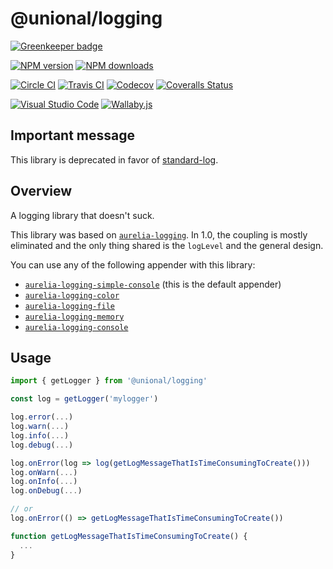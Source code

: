 # @unional/logging

[![Greenkeeper badge](https://badges.greenkeeper.io/unional/logging.svg)](https://greenkeeper.io/)

[![NPM version][npm-image]][npm-url]
[![NPM downloads][downloads-image]][downloads-url]

[![Circle CI][circleci-image]][circleci-url]
[![Travis CI][travis-image]][travis-url]
[![Codecov][codecov-image]][codecov-url]
[![Coveralls Status][coveralls-image]][coveralls-url]

[![Visual Studio Code][vscode-image]][vscode-url]
[![Wallaby.js][wallaby-image]][wallaby-url]

## Important message

This library is deprecated in favor of [standard-log](https://github.com/unional/standard-log).

## Overview

A logging library that doesn't suck.

This library was based on [`aurelia-logging`](https://github.com/aurelia/logging).
In 1.0, the coupling is mostly eliminated and the only thing shared is the `logLevel` and the general design.

You can use any of the following appender with this library:

- [`aurelia-logging-simple-console`](https://github.com/unional/logging/tree/master/packages/simple-console) (this is the default appender)
- [`aurelia-logging-color`](https://github.com/unional/logging/tree/master/packages/color)
- [`aurelia-logging-file`](https://github.com/unional/logging/tree/master/packages/file)
- [`aurelia-logging-memory`](https://github.com/unional/logging/tree/master/packages/memory)
- [`aurelia-logging-console`](https://github.com/aurelia/logging-console)

## Usage

```ts
import { getLogger } from '@unional/logging'

const log = getLogger('mylogger')

log.error(...)
log.warn(...)
log.info(...)
log.debug(...)

log.onError(log => log(getLogMessageThatIsTimeConsumingToCreate()))
log.onWarn(...)
log.onInfo(...)
log.onDebug(...)

// or
log.onError(() => getLogMessageThatIsTimeConsumingToCreate())

function getLogMessageThatIsTimeConsumingToCreate() {
  ...
}
```

[circleci-image]: https://circleci.com/gh/unional/logging/tree/master.svg?style=shield
[circleci-url]: https://circleci.com/gh/unional/logging/tree/master
[codecov-image]: https://codecov.io/gh/unional/logging/branch/master/graph/badge.svg
[codecov-url]: https://codecov.io/gh/unional/logging
[coveralls-image]: https://coveralls.io/repos/github/unional/logging/badge.svg
[coveralls-url]: https://coveralls.io/github/unional/logging
[downloads-image]: https://img.shields.io/npm/dm/@unional/logging.svg?style=flat
[downloads-url]: https://npmjs.org/package/@unional/logging
[npm-image]: https://img.shields.io/npm/v/@unional/logging.svg?style=flat
[npm-url]: https://npmjs.org/package/@unional/logging
[travis-image]: https://img.shields.io/travis/unional/logging/master.svg?style=flat
[travis-url]: https://travis-ci.org/unional/logging?branch=master
[vscode-image]: https://img.shields.io/badge/vscode-ready-green.svg
[vscode-url]: https://code.visualstudio.com/
[wallaby-image]: https://img.shields.io/badge/wallaby.js-configured-green.svg
[wallaby-url]: https://wallabyjs.com
